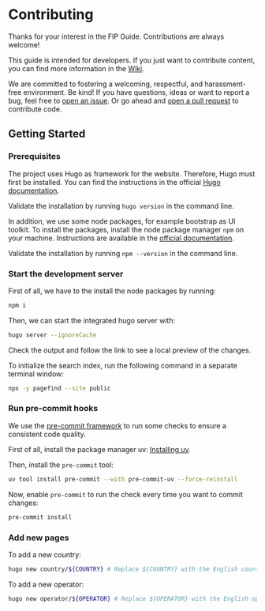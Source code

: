 # Contributing

Thanks for your interest in the FIP Guide. Contributions are always welcome!

This guide is intended for developers.
If you just want to contribute content, you can find more information in the [Wiki](/../../wiki).

We are committed to fostering a welcoming, respectful, and harassment-free
environment. Be kind!
If you have questions, ideas or want to report a bug, feel free to
[open an issue](/../../issues). Or go ahead and
[open a pull request](/../../pulls) to contribute code.

## Getting Started

### Prerequisites

The project uses Hugo as framework for the website. Therefore, Hugo must first be installed.
You can find the instructions in the official [Hugo documentation](https://gohugo.io/installation/).

Validate the installation by running `hugo version` in the command line.

In addition, we use some node packages, for example bootstrap as UI toolkit. To install the packages,
install the node package manager `npm` on your machine. Instructions are available in the [official documentation](https://docs.npmjs.com/downloading-and-installing-node-js-and-npm).

Validate the installation by running `npm --version` in the command line.

### Start the development server

First of all, we have to the install the node packages by running:

```zsh
npm i
```

Then, we can start the integrated hugo server with:

```zsh
hugo server --ignoreCache
```

Check the output and follow the link to see a local preview of the changes.

To initialize the search index, run the following command in a separate terminal window:

```zsh
npx -y pagefind --site public
```

### Run pre-commit hooks

We use the [pre-commit framework](https://pre-commit.com/) to run some checks to ensure a consistent code quality.

First of all, install the package manager uv: [Installing uv](https://docs.astral.sh/uv/getting-started/installation/).

Then, install the `pre-commit` tool:

```zsh
uv tool install pre-commit --with pre-commit-uv --force-reinstall
```

Now, enable `pre-commit` to run the check every time you want to commit changes:

```zsh
pre-commit install
```

### Add new pages

To add a new country:

```zsh
hugo new country/${COUNTRY} # Replace ${COUNTRY} with the English country name in lowercase
```

To add a new operator:

```zsh
hugo new operator/${OPERATOR} # Replace ${OPERATOR} with the English operator name in lowercase
```
